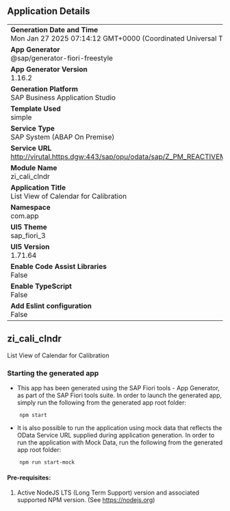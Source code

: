 ## Application Details
|               |
| ------------- |
|**Generation Date and Time**<br>Mon Jan 27 2025 07:14:12 GMT+0000 (Coordinated Universal Time)|
|**App Generator**<br>@sap/generator-fiori-freestyle|
|**App Generator Version**<br>1.16.2|
|**Generation Platform**<br>SAP Business Application Studio|
|**Template Used**<br>simple|
|**Service Type**<br>SAP System (ABAP On Premise)|
|**Service URL**<br>http://virutal.https.dgw:443/sap/opu/odata/sap/Z_PM_REACTIVEMAINT_SRV|
|**Module Name**<br>zi_cali_clndr|
|**Application Title**<br>List View of Calendar for Calibration|
|**Namespace**<br>com.app|
|**UI5 Theme**<br>sap_fiori_3|
|**UI5 Version**<br>1.71.64|
|**Enable Code Assist Libraries**<br>False|
|**Enable TypeScript**<br>False|
|**Add Eslint configuration**<br>False|

## zi_cali_clndr

List View of Calendar for Calibration

### Starting the generated app

-   This app has been generated using the SAP Fiori tools - App Generator, as part of the SAP Fiori tools suite.  In order to launch the generated app, simply run the following from the generated app root folder:

```
    npm start
```

- It is also possible to run the application using mock data that reflects the OData Service URL supplied during application generation.  In order to run the application with Mock Data, run the following from the generated app root folder:

```
    npm run start-mock
```

#### Pre-requisites:

1. Active NodeJS LTS (Long Term Support) version and associated supported NPM version.  (See https://nodejs.org)


